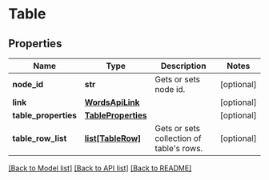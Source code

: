 # Table

## Properties
Name | Type | Description | Notes
------------ | ------------- | ------------- | -------------
**node_id** | **str** | Gets or sets node id. | [optional] 
**link** | [**WordsApiLink**](WordsApiLink.md) |  | [optional] 
**table_properties** | [**TableProperties**](TableProperties.md) |  | [optional] 
**table_row_list** | [**list[TableRow]**](TableRow.md) | Gets or sets collection of table&#x27;s rows. | [optional] 

[[Back to Model list]](../README.md#documentation-for-models) [[Back to API list]](../README.md#documentation-for-api-endpoints) [[Back to README]](../README.md)

